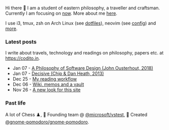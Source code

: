 Hi there 👋 I am a student of eastern philosophy, a traveller and craftsman. Currently I am focusing on [now](https://codito.in/now). More about me [here](https://codito.in/about).

I use i3, tmux, zsh on Arch Linux (see [dotfiles](https://github.com/codito/dotfiles)), neovim (see [config](https://github.com/codito/vim-config)) and [more](https://codito.in/about).

### Latest posts

I write about travels, technology and readings on philosophy, papers etc. at <https://codito.in>.

<!-- feed start -->
- Jan 07 - [A Philosophy of Software Design (John Ousterhout, 2018)](https://codito.in/notes/philosophy-of-software-design-ousterhout/)
- Jan 07 - [Decisive (Chip & Dan Heath, 2013)](https://codito.in/notes/decisive-by-chip-heath/)
- Dec 25 - [My reading workflow](https://codito.in/my-reading-workflow/)
- Dec 06 - [Wiki, memos and a vault](https://codito.in/wiki-memos-and-a-vault/)
- Nov 26 - [A new look for this site](https://codito.in/2023-site-updates/)
<!-- feed end -->

### Past life

A lot of Chess ♟️, 🚀 Founding team @ [@microsoft/vstest](https://github.com/microsoft/vstest), 🌱 Created [@gnome-pomodoro/gnome-pomodoro](https://github.com/gnome-pomodoro/gnome-pomodoro).
